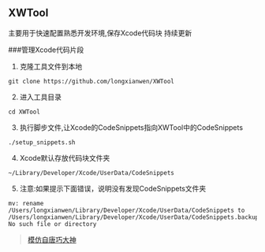 ## XWTool
主要用于快速配置熟悉开发环境,保存Xcode代码块
持续更新

###管理Xcode代码片段
1. 克隆工具文件到本地
```
git clone https://github.com/longxianwen/XWTool
```
2. 进入工具目录
```
cd XWTool
```

3. 执行脚步文件,让Xcode的CodeSnippets指向XWTool中的CodeSnippets
```
./setup_snippets.sh
```
4. Xcode默认存放代码块文件夹
```
~/Library/Developer/Xcode/UserData/CodeSnippets
```
5. 注意:如果提示下面错误，说明没有发现CodeSnippets文件夹
```
mv: rename /Users/longxianwen/Library/Developer/Xcode/UserData/CodeSnippets to /Users/longxianwen/Library/Developer/Xcode/UserData/CodeSnippets.backup: No such file or directory
```

> [模仿自唐巧大神](https://github.com/tangqiaoboy/xcode_tool)
